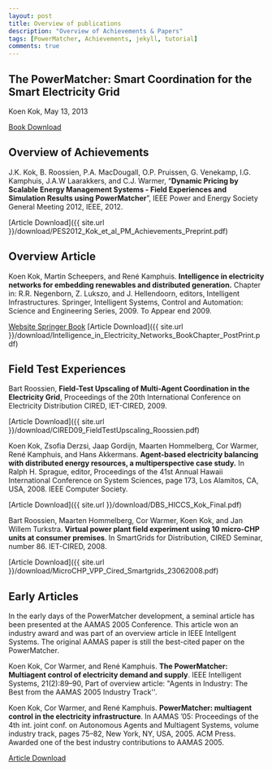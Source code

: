 ```yaml
---
layout: post
title: Overview of publications
description: "Overview of Achievements & Papers"
tags: [PowerMatcher, Achievements, jekyll, tutorial]
comments: true
---
```

## The PowerMatcher: Smart Coordination for the Smart Electricity Grid ##
Koen Kok, May 13, 2013

[Book Download](http://dare.ubvu.vu.nl/bitstream/handle/1871/43567/dissertation.pdf?sequence=1)

## Overview of Achievements ##
J.K. Kok, B. Roossien, P.A. MacDougall, O.P. Pruissen, G. Venekamp, I.G. Kamphuis, J.A.W Laarakkers, and C.J. Warmer, “__Dynamic Pricing by Scalable Energy Management Systems - Field Experiences and Simulation Results using PowerMatcher__”, IEEE Power and Energy Society General Meeting 2012, IEEE, 2012.


[Article Download]({{ site.url }}/download/PES2012_Kok_et_al_PM_Achievements_Preprint.pdf)

## Overview Article ##
Koen Kok, Martin Scheepers, and René Kamphuis. __Intelligence in electricity networks for embedding renewables and distributed generation.__ Chapter in: R.R. Negenborn, Z. Lukszo, and J. Hellendoorn, editors, Intelligent Infrastructures. Springer, Intelligent Systems, Control and Automation: Science and Engineering Series, 2009. To Appear end 2009.


[Website Springer Book](http://www.intelligentinfrastructures.net/)  [Article Download]({{ site.url }}/download/Intelligence_in_Electricity_Networks_BookChapter_PostPrint.pdf)
 
## Field Test Experiences ##
Bart Roossien, __Field-Test Upscaling of Multi-Agent Coordination in the Electricity Grid__, Proceedings of the 20th International Conference on Electricity Distribution CIRED, IET-CIRED, 2009.


[Article Download]({{ site.url }}/download/CIRED09_FieldTestUpscaling_Roossien.pdf)
 
Koen Kok, Zsofia Derzsi, Jaap Gordijn, Maarten Hommelberg, Cor Warmer, René Kamphuis, and Hans Akkermans. __Agent-based electricity balancing with distributed energy resources, a multiperspective case study.__ In Ralph H. Sprague, editor, Proceedings of the 41st Annual Hawaii International Conference on System Sciences, page 173, Los Alamitos, CA, USA, 2008. IEEE Computer Society.


[Article Download]({{ site.url }}/download/DBS_HICCS_Kok_Final.pdf)
 
Bart Roossien, Maarten Hommelberg, Cor Warmer, Koen Kok, and Jan Willem Turkstra. __Virtual power plant field experiment using 10 micro-CHP units at consumer premises__. In SmartGrids for Distribution, CIRED Seminar, number 86. IET-CIRED, 2008.


[Article Download]({{ site.url }}/download/MicroCHP_VPP_Cired_Smartgrids_23062008.pdf)
 
 
## Early Articles ##
In the early days of the PowerMatcher development, a seminal article has been presented at the AAMAS 2005 Conference. This article won an industry award and was part of an overview article in IEEE Intellgent Systems. The original AAMAS paper is still the best-cited paper on the PowerMatcher.
 
Koen Kok, Cor Warmer, and René Kamphuis. __The PowerMatcher: Multiagent control of electricity demand and supply__. IEEE Intelligent Systems, 21(2):89–90, Part of overview article: "Agents in Industry: The Best from the AAMAS 2005 Industry Track''.
 
Koen Kok, Cor Warmer, and René Kamphuis. __PowerMatcher: multiagent control in the electricity infrastructure__. In AAMAS ’05: Proceedings of the 4th int. joint conf. on Autonomous Agents and Multiagent Systems, volume industry track, pages 75–82, New York, NY, USA, 2005. ACM Press. Awarded one of the best industry contributions to AAMAS 2005.

[Article Download](http://jmvidal.cse.sc.edu/library/AAMAS-05/docs/itIT25_75.pdf)